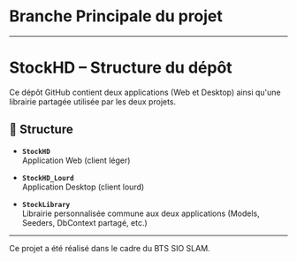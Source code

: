 # Branche Principale du projet

---

# StockHD – Structure du dépôt

Ce dépôt GitHub contient deux applications (Web et Desktop) ainsi qu'une librairie partagée utilisée par les deux projets.

## 📁 Structure

- **`StockHD`**  
  Application Web (client léger)

- **`StockHD_Lourd`**  
  Application Desktop (client lourd)

- **`StockLibrary`**  
  Librairie personnalisée commune aux deux applications (Models, Seeders, DbContext partagé, etc.)

---

Ce projet a été réalisé dans le cadre du BTS SIO SLAM.
